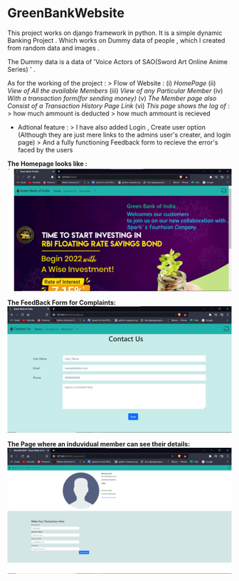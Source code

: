 ﻿# GreenBankWebsite


This project works on django framework in  python. It is a simple dynamic Banking Project . Which works on Dummy data of people , which I created from random data and images . 

The Dummy data is a data of 'Voice Actors of SAO(Sword Art Online Anime Series) ' .

As for the working of the project :
    > Flow of Website : 
                      (i)        *HomePage* 
                      (ii)       *View of All the available Members*
                      (iii)      *View of any Particular Member*
                      (iv)       *With a transaction form(for sending money)*
                      (v)        *The Member page also Consist of a Transaction History Page Link*
                      (vi)       *This page shows the log of* :
                                        >       how much ammount is deducted
                                        >       how much ammount is recieved


* Adtional feature :
        > I have also added Login , Create user option
        (Although they are just mere links to the admins user's creater, and login  page)
        > And a fully functioning Feedback form to recieve the error's faced by the users

**The Homepage looks like :**
![HOMEPAGE IMG](https://github.com/praTeek271/WHBank/blob/master/media/bank/images/Homepage.png)


**The FeedBack Form for Complaints:**
![FEEDBACK FORM IMG](https://github.com/praTeek271/WHBank/blob/master/media/bank/images/FeedBack_form.png)


**The Page where an induvidual member can see their details:**
![MEMBER DETAIL PAGE](https://github.com/praTeek271/WHBank/blob/master/media/bank/images/Member_Detail.png)

